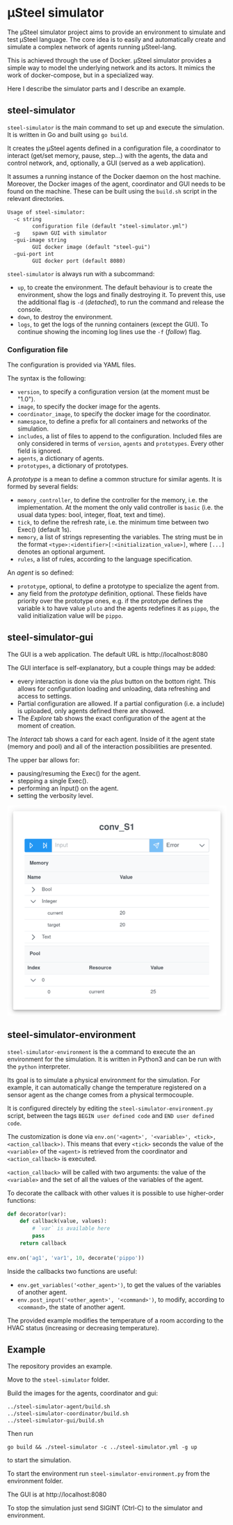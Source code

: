 # µSteel simulator
The µSteel simulator project aims to provide an environment to simulate and test µSteel language. The core idea is to easily and automatically create and simulate a complex network of agents running µSteel-lang.

This is achieved through the use of Docker. µSteel simulator provides a simple way to model the underlying network and its actors. It mimics the work of docker-compose, but in a specialized way.

Here I describe the simulator parts and I describe an example.

## steel-simulator
`steel-simulator` is the main command to set up and execute the simulation. It is written in Go and built using `go build`.

It creates the µSteel agents defined in a configuration file, a coordinator to interact (get/set memory, pause, step...) with the agents, the data and control network, and, optionally, a GUI (served as a web application).

It assumes a running instance of the Docker daemon on the host machine. Moreover, the Docker images of the agent, coordinator and GUI needs to be found on the machine. These can be built using the `build.sh` script in the relevant directories.

```
Usage of steel-simulator:
  -c string
        configuration file (default "steel-simulator.yml")
  -g    spawn GUI with simulator
  -gui-image string
        GUI docker image (default "steel-gui")
  -gui-port int
        GUI docker port (default 8080)
```

`steel-simulator` is always run with a subcommand:
- `up`, to create the environment. The default behaviour is to create the environment, show the logs and finally destroying it. To prevent this, use the additional flag is `-d` (*detached*), to run the command and release the console.
- `down`, to destroy the environment.
- `logs`, to get the logs of the running containers (except the GUI). To continue showing the incoming log lines use the `-f` (*follow*) flag.

### Configuration file
The configuration is provided via YAML files.

The syntax is the following:
- `version`, to specify a configuration version (at the moment must be "1.0").
- `image`, to specify the docker image for the agents.
- `coordinator_image`, to specify the docker image for the coordinator.
- `namespace`, to define a prefix for all containers and networks of the simulation.
- `includes`, a list of files to append to the configuration. Included files are only considered in terms of `version`, `agents` and `prototypes`. Every other field is ignored.
- `agents`, a dictionary of agents.
- `prototypes`, a dictionary of prototypes.

A *prototype* is a mean to define a common structure for similar agents. It is formed by several fields:
- `memory_controller`, to define the controller for the memory, i.e. the implementation. At the moment the only valid controller is `basic` (i.e. the usual data types: bool, integer, float, text and time).
- `tick`, to define the refresh rate, i.e. the minimum time between two Exec() (default 1s).
- `memory`, a list of strings representing the variables. The string must be in the format `<type>:<identifier>[:<initialization_value>]`, where `[...]` denotes an optional argument.
- `rules`, a list of rules, according to the language specification.

An *agent* is so defined:
- `prototype`, optional, to define a prototype to specialize the agent from.
- any field from the *prototype* definition, optional. These fields have priority over the prototype ones, e.g. if the prototype defines the variable `k` to have value `pluto` and the agents redefines it as `pippo`, the valid initialization value will be `pippo`.

## steel-simulator-gui
The GUI is a web application. The default URL is http://localhost:8080

The GUI interface is self-explanatory, but a couple things may be added:
- every interaction is done via the *plus* button on the bottom right. This allows for configuration loading and unloading, data refreshing and access to settings.
- Partial configuration are allowed. If a partial configuration (i.e. a include) is uploaded, only agents defined there are showed.
- The *Explore* tab shows the exact configuration of the agent at the moment of creation.

The *Interact* tab shows a card for each agent. Inside of it the agent state (memory and pool) and all of the interaction possibilities are presented.

The upper bar allows for:
- pausing/resuming the Exec() for the agent.
- stepping a single Exec().
- performing an Input() on the agent.
- setting the verbosity level.

![An example interaction card](interact.png)

## steel-simulator-environment
`steel-simulator-environment` is the a command to execute the an environment for the simulation. It is written in Python3 and can be run with the `python` interpreter.

Its goal is to simulate a physical environment for the simulation. For example, it can automatically change the temperature registered on a sensor agent as the change comes from a physical termocouple.

It is configured directely by editing the `steel-simulator-environment.py` script, between the tags `BEGIN user defined code` and `END user defined code`.

The customization is done via `env.on('<agent>', '<variable>', <tick>, <action_callback>)`. This means that every `<tick>` seconds the value of the `<variable>` of the `<agent>` is retrieved from the coordinator and `<action_callback>` is executed.

`<action_callback>` will be called with two arguments: the value of the `<variable>` and the set of all the values of the variables of the agent.

To decorate the callback with other values it is possible to use higher-order functions:
```python
def decorator(var):
    def callback(value, values):
        # `var` is available here
        pass
    return callback

env.on('ag1', 'var1', 10, decorate('pippo'))
```

Inside the callbacks two functions are useful:
- `env.get_variables('<other_agent>')`, to get the values of the variables of another agent.
- `env.post_input('<other_agent>', '<command>')`, to modify, according to `<command>`, the state of another agent.

The provided example modifies the temperature of a room according to the HVAC status (increasing or decreasing temperature).

## Example
The repository provides an example.

Move to the `steel-simulator` folder.

Build the images for the agents, coordinator and gui:
```shell
../steel-simulator-agent/build.sh
../steel-simulator-coordinator/build.sh
../steel-simulator-gui/build.sh
``` 

Then run
```shell
go build && ./steel-simulator -c ../steel-simulator.yml -g up
```
to start the simulation.

To start the environment run `steel-simulator-environment.py` from the environment folder.

The GUI is at http://localhost:8080

To stop the simulation just send SIGINT (Ctrl-C) to the simulator and environment.
